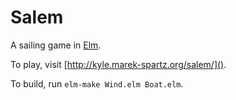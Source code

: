 # Salem

A sailing game in [Elm](http://elm-lang.org/).

To play, visit [http://kyle.marek-spartz.org/salem/]().

To build, run `elm-make Wind.elm Boat.elm`.
